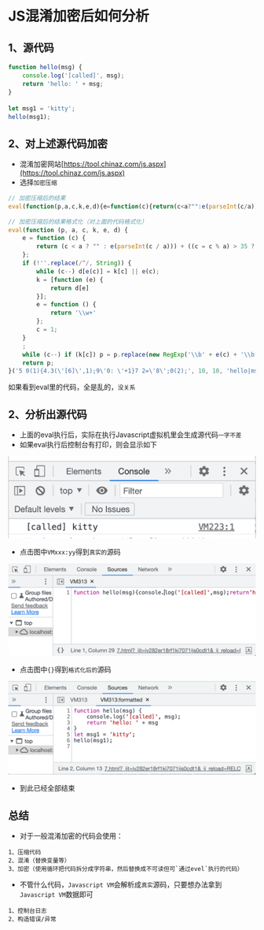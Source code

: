 # JS混淆加密后如何分析

## 1、源代码

```javascript
function hello(msg) {
    console.log('[called]', msg);
    return 'hello: ' + msg;
}

let msg1 = 'kitty';
hello(msg1);
```

## 2、对上述源代码加密
- 混淆加密网站[https://tool.chinaz.com/js.aspx](https://tool.chinaz.com/js.aspx)
- 选择`加密压缩`
```javascript
// 加密压缩后的结果
eval(function(p,a,c,k,e,d){e=function(c){return(c<a?"":e(parseInt(c/a)))+((c=c%a)>35?String.fromCharCode(c+29):c.toString(36))};if(!''.replace(/^/,String)){while(c--)d[e(c)]=k[c]||e(c);k=[function(e){return d[e]}];e=function(){return'\\w+'};c=1;};while(c--)if(k[c])p=p.replace(new RegExp('\\b'+e(c)+'\\b','g'),k[c]);return p;}('5 0(1){4.3(\'[6]\',1);9\'0: \'+1}7 2=\'8\';0(2);',10,10,'hello|msg|msg1|log|console|function|called|let|kitty|return'.split('|'),0,{}))
```

```javascript
// 加密压缩后的结果格式化（对上面的代码格式化）
eval(function (p, a, c, k, e, d) {
    e = function (c) {
        return (c < a ? "" : e(parseInt(c / a))) + ((c = c % a) > 35 ? String.fromCharCode(c + 29) : c.toString(36))
    };
    if (!''.replace(/^/, String)) {
        while (c--) d[e(c)] = k[c] || e(c);
        k = [function (e) {
            return d[e]
        }];
        e = function () {
            return '\\w+'
        };
        c = 1;
    }
    ;
    while (c--) if (k[c]) p = p.replace(new RegExp('\\b' + e(c) + '\\b', 'g'), k[c]);
    return p;
}('5 0(1){4.3(\'[6]\',1);9\'0: \'+1}7 2=\'8\';0(2);', 10, 10, 'hello|msg|msg1|log|console|function|called|let|kitty|return'.split('|'), 0, {}))
```

如果看到eval里的代码，全是乱的，`没关系`


## 2、分析出源代码
- 上面的eval执行后，实际在执行Javascript虚拟机里会生成源代码`一字不差`
- 如果eval执行后控制台有打印，则会显示如下

![控制台中VM日志](./files/console-vm.png)

- 点击图中`VMxxx:yy`得到`真实的`源码

![控制台中VM日志](./files/vm-code.png)

- 点击图中`{}`得到`格式化后的`源码

![控制台中VM日志](./files/vm-code-formatted.png)

- 到此已经全部结束

## 总结
- 对于一般混淆加密的代码会使用：
```code
1、压缩代码
2、混淆（替换变量等）
3、加密（使用循环把代码拆分成字符串，然后替换成不可读但可`通过evel`执行的代码）
```

- 不管什么代码，`Javascript VM`会解析成`真实`源码，只要想办法拿到`Javascript VM`数据即可

```code
1、控制台日志
2、构造错误/异常
```
